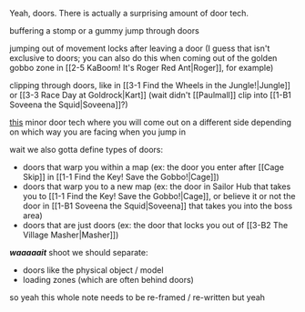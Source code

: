 Yeah, doors. There is actually a surprising amount of door tech.

buffering a stomp or a gummy jump through doors

jumping out of movement locks after leaving a door (I guess that isn't exclusive to doors; you can also do this when coming out of the golden gobbo zone in [[2-5 KaBoom! It's Roger Red Ant|Roger]], for example)

clipping through doors, like in [[3-1 Find the Wheels in the Jungle!|Jungle]] or [[3-3 Race Day at Goldrock|Kart]] (wait didn't [[Paulmall]] clip into [[1-B1 Soveena the Squid|Soveena]]?)

[this](https://youtu.be/tA8IpnChorw) minor door tech where you will come out on a different side depending on which way you are facing when you jump in

wait we also gotta define types of doors:
- doors that warp you within a map (ex: the door you enter after [[Cage Skip]] in [[1-1 Find the Key! Save the Gobbo!|Cage]])
- doors that warp you to a new map (ex: the door in Sailor Hub that takes you to [[1-1 Find the Key! Save the Gobbo!|Cage]], or believe it or not the door in [[1-B1 Soveena the Squid|Soveena]] that takes you into the boss area)
- doors that are just doors (ex: the door that locks you out of [[3-B2 The Village Masher|Masher]])

***waaaaait*** shoot we should separate:
- doors like the physical object / model
- loading zones (which are often behind doors)

so yeah this whole note needs to be re-framed / re-written but yeah